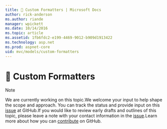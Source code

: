 ```yaml
---
title: 🔧 Custom Formatters | Microsoft Docs
author: rick-anderson
ms.author: riande
manager: wpickett
ms.date: 10/14/2016
ms.topic: article
ms.assetid: 1fb6fdc2-e199-4469-9012-b909d1913422
ms.technology: asp.net
ms.prod: aspnet-core
uid: mvc/models/custom-formatters
---
```

# 🔧 Custom Formatters

> [!NOTE]
> We are currently working on this topic.We welcome your input to help shape the scope and approach. You can track the status and provide input on this [issue](https://github.com/aspnet/Docs/issues/139) at GitHub.If you would like to review early drafts and outlines of this topic, please leave a note with your contact information in the [issue](https://github.com/aspnet/Docs/issues/139).Learn more about how you can [contribute](https://github.com/aspnet/Docs/blob/master/CONTRIBUTING.md) on GitHub.
